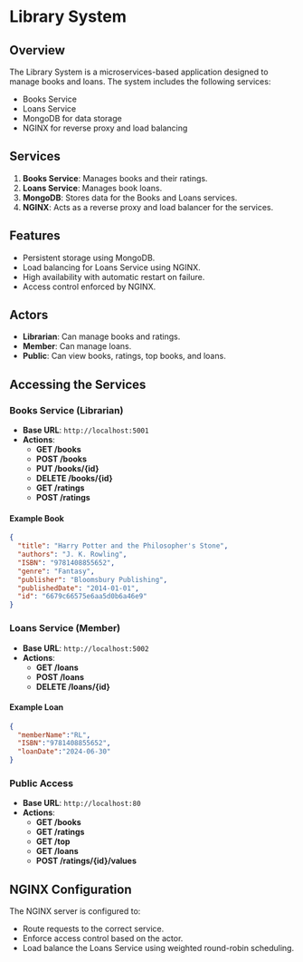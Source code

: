 # Library System

## Overview
The Library System is a microservices-based application designed to manage books and loans. The system includes the following services:
- Books Service
- Loans Service
- MongoDB for data storage
- NGINX for reverse proxy and load balancing

## Services
1. **Books Service**: Manages books and their ratings.
2. **Loans Service**: Manages book loans.
3. **MongoDB**: Stores data for the Books and Loans services.
4. **NGINX**: Acts as a reverse proxy and load balancer for the services.

## Features
- Persistent storage using MongoDB.
- Load balancing for Loans Service using NGINX.
- High availability with automatic restart on failure.
- Access control enforced by NGINX.

## Actors
- **Librarian**: Can manage books and ratings.
- **Member**: Can manage loans.
- **Public**: Can view books, ratings, top books, and loans.

## Accessing the Services

### Books Service (Librarian)
- **Base URL**: `http://localhost:5001`
- **Actions**:
  - **GET /books**
  - **POST /books**
  - **PUT /books/{id}**
  - **DELETE /books/{id}**
  - **GET /ratings**
  - **POST /ratings**

#### Example Book
```json
{
  "title": "Harry Potter and the Philosopher's Stone",
  "authors": "J. K. Rowling",
  "ISBN": "9781408855652",
  "genre": "Fantasy",
  "publisher": "Bloomsbury Publishing",
  "publishedDate": "2014-01-01",
  "id": "6679c66575e6aa5d0b6a46e9"
}
```

### Loans Service (Member)
- **Base URL**: `http://localhost:5002`
- **Actions**:
  - **GET /loans**
  - **POST /loans**
  - **DELETE /loans/{id}**

#### Example Loan
```json
{
  "memberName":"RL",
  "ISBN":"9781408855652",
  "loanDate":"2024-06-30"
}
```

### Public Access
- **Base URL**: `http://localhost:80`
- **Actions**:
  - **GET /books**
  - **GET /ratings**
  - **GET /top**
  - **GET /loans**
  - **POST /ratings/{id}/values**

## NGINX Configuration
The NGINX server is configured to:
- Route requests to the correct service.
- Enforce access control based on the actor.
- Load balance the Loans Service using weighted round-robin scheduling.
